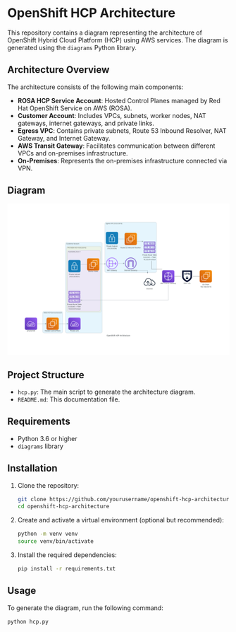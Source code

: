 # OpenShift HCP Architecture

This repository contains a diagram representing the architecture of OpenShift Hybrid Cloud Platform (HCP) using AWS services. The diagram is generated using the `diagrams` Python library.

## Architecture Overview

The architecture consists of the following main components:

- **ROSA HCP Service Account**: Hosted Control Planes managed by Red Hat OpenShift Service on AWS (ROSA).
- **Customer Account**: Includes VPCs, subnets, worker nodes, NAT gateways, internet gateways, and private links.
- **Egress VPC**: Contains private subnets, Route 53 Inbound Resolver, NAT Gateway, and Internet Gateway.
- **AWS Transit Gateway**: Facilitates communication between different VPCs and on-premises infrastructure.
- **On-Premises**: Represents the on-premises infrastructure connected via VPN.

## Diagram

![OpenShift HCP Architecture Diagram](https://github.com/CSA-RH/Diagrams-as-a-code/blob/main/openshift_hcp_architecture.png)

## Project Structure

- `hcp.py`: The main script to generate the architecture diagram.
- `README.md`: This documentation file.

## Requirements

- Python 3.6 or higher
- `diagrams` library

## Installation

1. Clone the repository:

    ```sh
    git clone https://github.com/yourusername/openshift-hcp-architecture.git
    cd openshift-hcp-architecture
    ```

2. Create and activate a virtual environment (optional but recommended):

    ```sh
    python -m venv venv
    source venv/bin/activate  
    ```

3. Install the required dependencies:

    ```sh
    pip install -r requirements.txt
    ```

## Usage

To generate the diagram, run the following command:

```sh
python hcp.py
